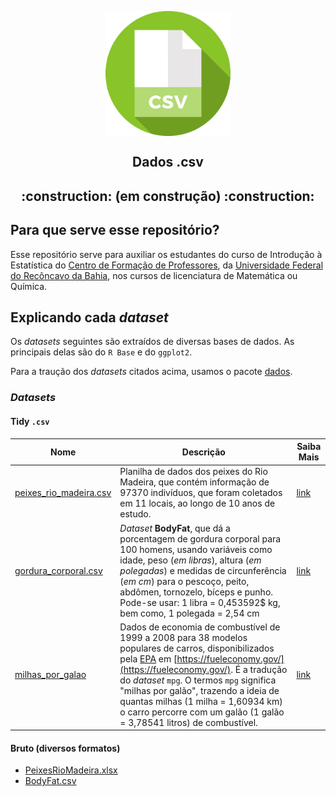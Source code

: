 <p align = "center">
   <img 
        width = "200px"
        align = "center"
        src   = "/img/csv_logo.svg"
        alt   = "dados_csv"
   >
  <h2 align = "center">
      Dados .csv
  </h2>
  <h2 align = "center">
      :construction: (em construção) :construction:
  </h2>
</p>

## Para que serve esse repositório?

Esse repositório serve para auxiliar os estudantes do curso de Introdução à Estatística do [Centro de Formação de Professores][CFP], da [Universidade Federal do Recôncavo da Bahia][UFRB], nos cursos de licenciatura de Matemática ou Química.

[CFP]: https://www.ufrb.edu.br/cfp
[UFRB]: https://www.ufrb.edu.br/portal

## Explicando cada *dataset*
Os *datasets* seguintes são extraídos de diversas bases de dados.
As principais delas são do `R Base` e do `ggplot2`.

Para a traução dos *datasets* citados acima, usamos o pacote [dados](https://github.com/cienciadedatos/dados).

### *Datasets* 

#### Tidy `.csv`

Nome | Descrição  | Saiba Mais
---- | ---------- | ---------- 
[peixes_rio_madeira.csv](dados/tidy_csv/peixes_rio_madeira.csv) | Planilha de dados dos peixes do Rio Madeira, que contém informação de 97370 indivíduos, que foram coletados em 11 locais, ao longo de 10 anos de estudo. | [link](https://www.santoantonioenergia.com.br/peixesdoriomadeira/index.html)
[gordura_corporal.csv](dados/tidy_csv/gordura_corporal.csv) | _Dataset_ **BodyFat**, que dá a porcentagem de gordura corporal para 100 homens, usando variáveis como idade, peso (_em libras_), altura (_em polegadas_) e medidas de circunferência (_em cm_) para o pescoço, peito, abdômen, tornozelo, bíceps e punho. Pode-se usar: 1 libra = 0,453592$ kg, bem como, 1 polegada = 2,54 cm | [link](http://jse.amstat.org/v4n1/datasets.johnson.html)
[milhas_por_galao](dados/tidy_csv/milhas_por_galao.csv) | Dados de economia de combustível de 1999 a 2008 para 38 modelos populares de carros, disponibilizados pela [EPA](https://www.epa.gov/) em [https://fueleconomy.gov/](https://fueleconomy.gov/). É a tradução do *dataset* `mpg`. O termos `mpg` significa "milhas por galão", trazendo a ideia de quantas milhas (1 milha = 1,60934 km) o carro percorre com um galão (1 galão = 3,78541 litros) de combustível. | [link](https://ggplot2.tidyverse.org/reference/mpg.html)
 
#### Bruto (diversos formatos) 

+ [PeixesRioMadeira.xlsx](dados/brutos/PeixesRioMadeira.xlsx)  
+ [BodyFat.csv](dados/brutos/BodyFat.csv)


